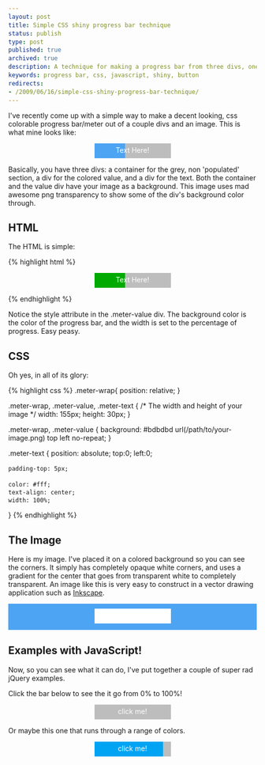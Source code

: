 ```yaml
---
layout: post
title: Simple CSS shiny progress bar technique
status: publish
type: post
published: true
archived: true
description: A technique for making a progress bar from three divs, one image, and a little CSS. Check it out!
keywords: progress bar, css, javascript, shiny, button
redirects:
- /2009/06/16/simple-css-shiny-progress-bar-technique/
---
```


<style type="text/css">
.meter-wrap{
  margin: 0 auto 1em auto;
  position: relative;
}

.meter-wrap, .meter-value, .meter-text {
  /* The width and height of your image */
  width: 155px; height: 30px;
}
.meter-wrap, .meter-value{
  background: #bdbdbd url(/images/meter-outline.png) top left no-repeat;
}

.meter-text {
  position: absolute;
  top:0; left:0;

  padding-top: 5px;

  color: #fff;
  text-align: center;
  width: 100%;
}
</style>

I've recently come up with a simple way to make a decent looking, css colorable progress
bar/meter out of a couple divs and an image. This is what mine looks like:

<div class="meter-wrap">
    <div class="meter-value" style="background-color: #4DA4F3; width: 40%;">
        <div class="meter-text">
            Text Here!
        </div>
    </div>
</div>

Basically, you have three divs: a container for the grey, non 'populated' section, a div for the
colored value, and a div for the text. Both the container and the value div have your image as a
background. This image uses mad awesome png transparency to show some of the div's background
color through.

HTML
----

The HTML is simple:

{% highlight html %}
<div class="meter-wrap">
    <div class="meter-value" style="background-color: #0a0; width: 40%;">
        <div class="meter-text">
            Text Here!
        </div>
    </div>
</div>
{% endhighlight %}

Notice the style attribute in the .meter-value div. The background color is the color of the
progress bar, and the width is set to the percentage of progress. Easy peasy.

CSS
----

Oh yes, in all of its glory:

{% highlight css %}
.meter-wrap{
    position: relative;
}

.meter-wrap, .meter-value, .meter-text {
    /* The width and height of your image */
    width: 155px; height: 30px;
}

.meter-wrap, .meter-value {
    background: #bdbdbd url(/path/to/your-image.png) top left no-repeat;
}

.meter-text {
    position: absolute;
    top:0; left:0;

    padding-top: 5px;

    color: #fff;
    text-align: center;
    width: 100%;
}
{% endhighlight %}

The Image
---------

Here is my image. I've placed it on a colored background so you can see the corners. It simply
has completely opaque white corners, and uses a gradient for the center that goes from
transparent white to completely transparent. An image like this is very easy to construct in a
vector drawing application such as [Inkscape](http://www.inkscape.org/).

<p style="background: #4DA4F3; padding: 10px 0; text-align:center;">
  <img style="" src="/images/meter-outline.png" />
</p>

Examples with JavaScript!
-------------------------

<script type="text/javascript">
$(document).ready(function(){
    var ex1running = false;
    var ex2running = false;

    $('#meter-ex1').click(function(){
      if(!ex1running){
        ex1running = true;
        var $this = $(this);
        var count = 0;
        var inter = null;
        function run(){
            count++;
            $this.find('.meter-value').css('width', count+"%");
            $this.find('.meter-text').text(count+"%");
            if(count == 100){
                clearInterval(inter);
                ex1running = false;
            }
        }
        inter = setInterval(run, 50);
      }
    });

    $('#meter-ex2').click(function(){
      if(!ex2running){
        ex2running = true;
        var $this = $(this);
        var gb = 'A4F3';
        var r = 0;
        var inter = null;
        function run(){
            r++;
            var rhex = r.toString(16);
            if(rhex.length == 1) rhex = "0"+rhex;
            var color = "#"+rhex+gb;
            $this.find('.meter-value').css('background-color', color);
            $this.find('.meter-text').text(color);
            if(r == 255){
                clearInterval(inter);
                ex2running = false;
                $this.find('.meter-text').text('click me!');
            }
        }
        inter = setInterval(run, 10);
      }
    });
});
</script>

Now, so you can see what it can do, I've put together a couple of super rad jQuery examples.

Click the bar below to see the it go from 0% to 100%!

<div id="meter-ex1" class="meter-wrap" style="cursor: pointer">
    <div class="meter-value" style="background-color: #4DA4F3; width: 0%;">
        <div class="meter-text">
            click me!
        </div>
    </div>
</div>

Or maybe this one that runs through a range of colors.

<div id="meter-ex2" class="meter-wrap" style="cursor: pointer">
    <div class="meter-value" style="background-color: #00A4F3; width: 90%;">
        <div class="meter-text">
            click me!
        </div>
    </div>
</div>
